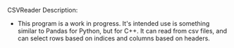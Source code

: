 CSVReader Description:
* This program is a work in progress. It's intended use is something similar to Pandas for Python, but for C++. It can read from csv files, and can select rows based on indices and columns based on headers.
